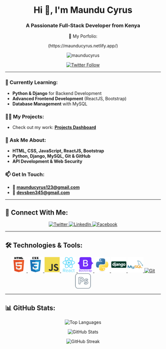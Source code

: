 <h1 align="center">Hi 👋, I'm Maundu Cyrus</h1>
<h3 align="center">A Passionate Full-Stack Developer from Kenya</h3>

<div align="center">
🥇 My Porfolio:
</div>
<p align="center">
(https://maunducyrus.netlify.app/)
</p>

<p align="center">
  <img src="https://komarev.com/ghpvc/?username=maunducyrus&label=Profile%20views&color=0e75b6&style=flat" alt="maunducyrus" />
</p>

<p align="center">
  <a href="https://twitter.com/maundu_cyrus">
    <img src="https://img.shields.io/twitter/follow/maundu_cyrus?logo=twitter&style=for-the-badge" alt="Twitter Follow" />
  </a>
</p>

---
### 🌱 Currently Learning:
- **Python & Django** for Backend Development
- **Advanced Frontend Development** (ReactJS, Bootstrap)
- **Database Management** with MySQL

### 👨‍💻 My Projects:
- Check out my work: **[Projects Dashboard](https://app.netlify.com/teams/maunducyrus/sites)**

### 💬 Ask Me About:
- **HTML, CSS, JavaScript, ReactJS, Bootstrap**
- **Python, Django, MySQL, Git & GitHub**
- **API Development & Web Security**

### 📫 Get In Touch:
- 📧 **maunducyrus123@gmail.com**
- 📧 **devsben345@gmail.com**

---

## 🔗 Connect With Me:
<p align="center">
  <a href="https://twitter.com/maundu_cyrus" target="_blank">
    <img src="https://raw.githubusercontent.com/rahuldkjain/github-profile-readme-generator/master/src/images/icons/Social/twitter.svg" alt="Twitter" width="40" />
  </a>
  <a href="https://www.linkedin.com/in/cyrus-maundu-b90ab4257/" target="_blank">
    <img src="https://raw.githubusercontent.com/rahuldkjain/github-profile-readme-generator/master/src/images/icons/Social/linked-in-alt.svg" alt="LinkedIn" width="40" />
  </a>
  <a href="https://www.facebook.com/maundu.cyrus.1" target="_blank">
    <img src="https://raw.githubusercontent.com/rahuldkjain/github-profile-readme-generator/master/src/images/icons/Social/facebook.svg" alt="Facebook" width="40" />
  </a>
</p>

---

## 🛠️ Technologies & Tools:
<p align="center">
  <a href="https://developer.mozilla.org/en-US/docs/Web/HTML" target="_blank">
    <img src="https://raw.githubusercontent.com/devicons/devicon/master/icons/html5/html5-original-wordmark.svg" alt="HTML5" width="50" />
  </a>
  <a href="https://www.w3schools.com/css/" target="_blank">
    <img src="https://raw.githubusercontent.com/devicons/devicon/master/icons/css3/css3-original-wordmark.svg" alt="CSS3" width="50" />
  </a>
  <a href="https://developer.mozilla.org/en-US/docs/Web/JavaScript" target="_blank">
    <img src="https://raw.githubusercontent.com/devicons/devicon/master/icons/javascript/javascript-original.svg" alt="JavaScript" width="50" />
  </a>
  <a href="https://reactjs.org/" target="_blank">
    <img src="https://raw.githubusercontent.com/devicons/devicon/master/icons/react/react-original-wordmark.svg" alt="ReactJS" width="50" />
  </a>
  <a href="https://getbootstrap.com" target="_blank">
    <img src="https://raw.githubusercontent.com/devicons/devicon/master/icons/bootstrap/bootstrap-plain-wordmark.svg" alt="Bootstrap" width="50" />
  </a>
  <a href="https://www.python.org" target="_blank">
    <img src="https://raw.githubusercontent.com/devicons/devicon/master/icons/python/python-original.svg" alt="Python" width="50" />
  </a>
  <a href="https://www.djangoproject.com/" target="_blank">
    <img src="https://raw.githubusercontent.com/devicons/devicon/master/icons/django/django-original.svg" alt="Django" width="50" />
  </a>
  <a href="https://www.mysql.com/" target="_blank">
    <img src="https://raw.githubusercontent.com/devicons/devicon/master/icons/mysql/mysql-original-wordmark.svg" alt="MySQL" width="50" />
  </a>
  <a href="https://git-scm.com/" target="_blank">
    <img src="https://www.vectorlogo.zone/logos/git-scm/git-scm-icon.svg" alt="Git" width="50" />
  </a>
  <a href="https://www.photoshop.com/en" target="_blank">
    <img src="https://raw.githubusercontent.com/devicons/devicon/master/icons/photoshop/photoshop-line.svg" alt="Photoshop" width="50" />
  </a>
</p>

---

## 📊 GitHub Stats:
<p align="center">
  <img src="https://github-readme-stats.vercel.app/api/top-langs/?username=maunducyrus&show_icons=true&layout=compact" alt="Top Languages" />
</p>

<p align="center">
  <img src="https://github-readme-stats.vercel.app/api?username=maunducyrus&show_icons=true&locale=en" alt="GitHub Stats" />
</p>

<p align="center">
  <img src="https://github-readme-streak-stats.herokuapp.com/?user=maunducyrus" alt="GitHub Streak" />
</p>
